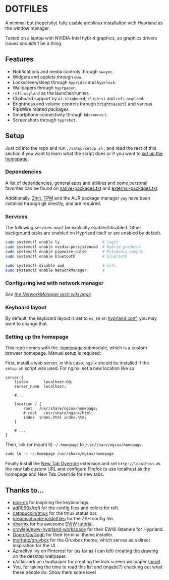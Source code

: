# DOTFILES

A minimal but (hopefully) fully usable archlinux installation with Hyprland as the window manager.

Tested on a laptop with NVIDIA-Intel hybrid graphics, so graphics drivers issues _shouldn't_ be a thing.

## Features

- Notifications and media controls through `swaync`.
- Widgets and applets through `eww`.
- Lockscreen/sleep through `hypridle` and `hyprlock`.
- Wallpapers through `hyprpaper`.
- `rofi-wayland` as the launcher/runner.
- Clipboard support by `wl-clipboard`, `cliphist` and `rofi-wayland`.
- Brightness and volume controls through `brightnessctl` and various PipeWire related packages.
- Smartphone connectivity through `kdeconnect`.
- Screenshots through `hyprshot`.

## Setup

Just cd into the repo and run `./setup/setup.sh`
, and read the rest of this section if you want to learn what the script does or if you want to [set up the homepage](#setting-up-the-homepage).

### Dependencies

A list of dependencies, general apps and utilities and some personal favorites
can be found on [native-packages.txt](native-packages.txt) and [external-packages.txt](external-packages.txt).

Additionally, [Zinit](https://github.com/zdharma-continuum/zinit),
[TPM](https://github.com/tmux-plugins/tpm) and the AUR package manager `yay` have been installed through git directly, and are required.

### Services

The following services must be explicitly enabled/disabled.
Other background tasks are enabled on Hyprland itself or are enabled by default.

```bash
sudo systemctl enable ly                   # login
sudo systemctl enable nvidia-persistenced  # Hybrid graphics
sudo systemctl enable pipewire-pulse       # Pulseudio compat.
sudo systemctl enable bluetooth            # bluetooth

sudo systemctl disable iwd                 # wifi
sudo systemctl enable NetworkManager       #
```

### Configuring iwd with network manager

_See [the NetworkManager arch wiki page](https://wiki.archlinux.org/title/NetworkManager#Using_iwd_as_the_Wi-Fi_backend)_

### Keyboard layout

By default, the keyboard layout is set to `es_ES` on [hyprland.conf](.config/hypr/hyprland.conf), you may want to change that.

### Setting up the homepage

This repo comes with the [.homepage](.homepage) submodule, which is a custom browser homepage. Manual setup is required:

First, install a web server, in this case, `nginx` should be installed if the `setup.sh` script was used. For nginx, set a new location like so:

```nginx
server {
    listen       localhost:80;
    server_name  localhost;

    #...

    location / {
        root   /usr/share/nginx/homepage;
        # root   /usr/share/nginx/html;
        index  index.html index.htm;
    }

    # ...
}
```

Then, link (or mount it) `~/.homepage` to `/usr/share/nginx/homepage`.

```bash
sudo ln -s ~/.homepage /usr/share/nginx/homepage
```

Finally install the [New Tab Override](https://addons.mozilla.org/en-US/firefox/addon/new-tab-override/) extension
and set `http://localhost` as the new tab custom URL and configure Firefox to use localhost as the homepage and New Tab Override for new tabs.

## Thanks to...

- [pop-os](https://github.com/pop-os) for inspiring the keybindings.
- [adi1090x/rofi](https://github.com/adi1090x/rofi) for the config files and colors for rofi.
- [catppuccin/tmux](https://github.com/catppuccin/tmux) for the tmux status bar.
- [dreamsofcode-io/dotfiles](https://github.com/dreamsofcode-io/dotfiles) for the ZSH config file.
- [dharmx](https://github.com/dharmx) for his awesome [EWW tutorial](https://dharmx.is-a.dev/eww-powermenu).
- [croyleje/eww-hyprland-workspace](https://github.com/croyleje/eww-hyprland-workspace) for their EWW listeners for Hyprland.
- [Gogh-Co/Gogh](https://github.com/Gogh-Co/Gogh) for their terminal theme installer.
- [morhetz/gruvbox](https://github.com/morhetz/gruvbox) for the Gruvbox theme, which serves as a direct inspiration for the UI.
- AzraelIvy Ivy on Pinterest for (as far as I can tell) creating [the drawing](https://mx.pinterest.com/pin/26317979066767002/) on the desktop wallpaper.
- u/atlas-ark on r/wallpaper for creating the lock screen wallpaper ([here](https://www.reddit.com/r/wallpaper/comments/ll1gov/arch_gruvbox_wallpaper_v2_dark_light_3840x2160/)).
- You, for taking the time to read this list and (maybe?) checking out what these people do. Show them some love!
